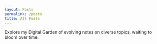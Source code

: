 ```yaml
---
layout: Posts
permalink: /posts
title: All Posts
---
```


Explore my Digital Garden of evolving notes on diverse topics, waiting to bloom over time.
